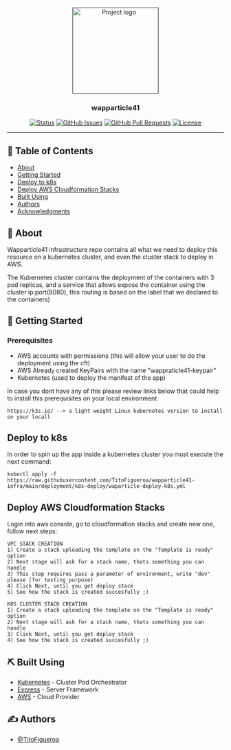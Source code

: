 <p align="center">
  <a href="" rel="noopener">
 <img width=200px height=200px src="https://cdn.iconscout.com/icon/free/png-512/nodejs-2-226035.png" alt="Project logo"></a>
</p>

<h3 align="center">wapparticle41</h3>

<div align="center">

[![Status](https://img.shields.io/badge/status-active-green)]()
[![GitHub Issues](https://img.shields.io/github/issues/TitoFigueroa/wapparticle41-infra)]()
[![GitHub Pull Requests](https://img.shields.io/github/issues-pr/TitoFigueroa/wapparticle41-infra)]()
[![License](https://img.shields.io/github/license/TitoFigueroa/wapparticle41-infra)](/LICENSE)

</div>

---

## 📝 Table of Contents

- [About](#about)
- [Getting Started](#getting_started)
- [Deploy to k8s](#deployment)
- [ Deploy AWS Cloudformation Stacks](#aws_stacks)
- [Built Using](#built_using)
- [Authors](#authors)
- [Acknowledgments](#acknowledgement)

## 🧐 About <a name = "about"></a>

Wapparticle41 infrastructure repo contains all what we need to deploy this resource on a kubernetes cluster, and even the cluster stack to deploy in AWS.

The Kubernetes cluster contains the deployment of the containers with 3 pod replicas, and a service that allows expose the container using the cluster ip:port(8080), this routing is based on the label that we declared to the containers)

## 🏁 Getting Started <a name = "getting_started"></a>

### Prerequisites

- AWS accounts with permissions (this will allow your user to do the deployment using the cft)
- AWS Already created KeyPairs with the name "wappraticle41-keypair"
- Kubernetes (used to deploy the manifest of the app)

In case you dont have any of this please review links below that could help to install this prerequisites on your local environment

```
https://k3s.io/ --> a light weight Linux kubernetes version to install on your locall 
```

## Deploy to k8s

In order to spin up the app inside a kubernetes cluster you must execute the next command:

```
kubectl apply -f https://raw.githubusercontent.com/TitoFigueroa/wapparticle41-infra/main/deployment/k8s-deploy/waparticle-deploy-k8s.yml
```

## Deploy AWS Cloudformation Stacks

Login into aws console, go to cloudformation stacks and create new one, follow next steps:

```
VPC STACK CREATION
1) Create a stack uploading the template on the "Template is ready" option
2) Next stage will ask for a stack name, thats something you can handle
3) This step requires pass a parameter of environment, write "dev" please (for testing purpose)
4) Click Next, until you get deploy stack
5) See how the stack is created succesfully ;) 
```

```
K8S CLUSTER STACK CREATION
1) Create a stack uploading the template on the "Template is ready" option
2) Next stage will ask for a stack name, thats something you can handle
3) Click Next, until you get deploy stack
4) See how the stack is created succesfully ;) 
```

## ⛏️ Built Using <a name = "built_using"></a>

- [Kubernetes](https://kubernetes.io/) - Cluster Pod Orchestrator
- [Express](https://expressjs.com/) - Server Framework
- [AWS](https://aws.amazon.com/) - Cloud Provider

## ✍️ Authors <a name = "authors"></a>

- [@TitoFigueroa](https://github.com/TitoFigueroa)

